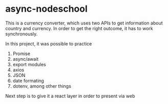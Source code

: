 # async-nodeschool

This is a currency converter, which uses two APIs to get information about country and currency.
In order to get the right outcome, it has to work synchronously.

In this project, it was possible to practice
1. Promise
2. async/await
3. export modules
4. axios
5. JSON
6. date formating
7. dotenv, among other things

Next step is to give it a react layer in order to present via web
